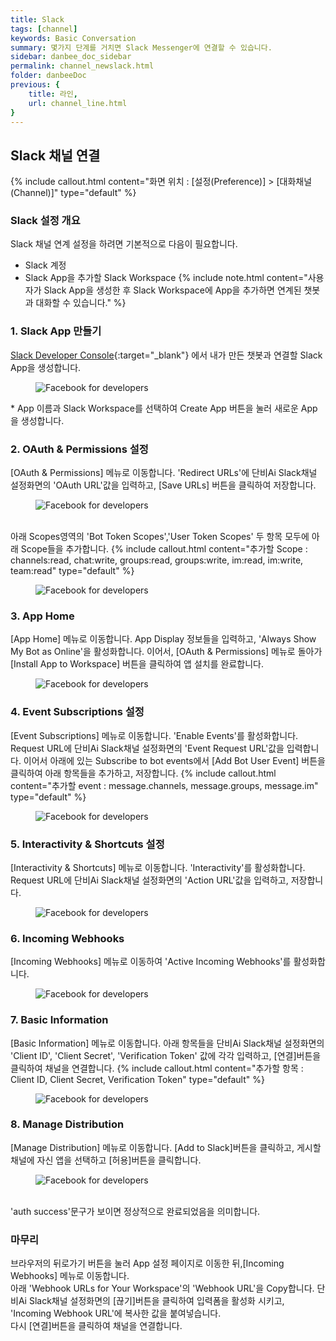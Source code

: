 ```yaml
---
title: Slack 
tags: [channel]
keywords: Basic Conversation
summary: 몇가지 단계를 거치면 Slack Messenger에 연결할 수 있습니다.
sidebar: danbee_doc_sidebar
permalink: channel_newslack.html
folder: danbeeDoc
previous: {
    title: 라인,
    url: channel_line.html
}
---
```


## Slack 채널 연결
 {% include callout.html content="화면 위치 : [설정(Preference)] > [대화채널(Channel)]" type="default" %} 


### Slack 설정 개요
Slack 채널 연계 설정을 하려면 기본적으로 다음이 필요합니다.

* Slack 계정
* Slack App을 추가할 Slack Workspace
{% include note.html content="사용자가 Slack App을 생성한 후 Slack Workspace에 App을 추가하면 연계된 챗봇과 대화할 수 있습니다." %}


### 1. Slack App 만들기
<span class="link">[Slack Developer Console](https://api.slack.com/apps/new){:target="_blank"}</span> 에서 내가 만든 챗봇과 연결할 Slack App을 생성합니다.
<figure><img class="docimage" src="images/channel/newslack/newslack_createApp.png" alt="Facebook for developers" style="max-width: 800px"></figure>
* App 이름과 Slack Workspace를 선택하여 Create App 버튼을 눌러 새로운 App을 생성합니다.


### 2. OAuth & Permissions 설정
[OAuth & Permissions] 메뉴로 이동합니다. 'Redirect URLs'에 단비Ai Slack채널 설정화면의 'OAuth URL'값을 입력하고, [Save URLs] 버튼을 클릭하여 저장합니다.
<figure><img class="docimage" src="images/channel/newslack/newslack_oauthUrl.png" alt="Facebook for developers" style="max-width: 800px"></figure>
<br/>
아래 Scopes영역의 'Bot Token Scopes','User Token Scopes' 두 항목 모두에 아래 Scope들을 추가합니다.
{% include callout.html content="추가할 Scope : channels:read, chat:write, groups:read, groups:write, im:read, im:write, team:read" type="default" %}
<figure><img class="docimage" src="images/channel/newslack/newslack_scopes.png" alt="Facebook for developers" style="max-width: 800px"></figure>

### 3. App Home
[App Home] 메뉴로 이동합니다. App Display 정보들을 입력하고, 'Always Show My Bot as Online'을 활성화합니다.
이어서, [OAuth & Permissions] 메뉴로 돌아가 [Install App to Workspace] 버튼을 클릭하여 앱 설치를 완료합니다.
<figure><img class="docimage" src="images/channel/newslack/newslack_apphome.png" alt="Facebook for developers" style="max-width: 800px"></figure>


### 4. Event Subscriptions 설정
[Event Subscriptions] 메뉴로 이동합니다. 'Enable Events'를 활성화합니다.
Request URL에 단비Ai Slack채널 설정화면의 'Event Request URL'값을 입력합니다.
이어서 아래에 있는 Subscribe to bot events에서 [Add Bot User Event] 버튼을 클릭하여 아래 항목들을 추가하고, 저장합니다.
{% include callout.html content="추가할 event : message.channels, message.groups, message.im" type="default" %}
<figure><img class="docimage" src="images/channel/newslack/newslack_eventSubscriptions.png" alt="Facebook for developers" style="max-width: 800px"></figure>


### 5. Interactivity & Shortcuts 설정
[Interactivity & Shortcuts] 메뉴로 이동합니다. 'Interactivity'를 활성화합니다.
Request URL에 단비Ai Slack채널 설정화면의 'Action URL'값을 입력하고, 저장합니다.
<figure><img class="docimage" src="images/channel/newslack/newslack_action.png" alt="Facebook for developers" style="max-width: 800px"></figure>


### 6. Incoming Webhooks
[Incoming Webhooks] 메뉴로 이동하여 'Active Incoming Webhooks'를 활성화합니다. 
<figure><img class="docimage" src="images/channel/newslack/newslack_incomingwebhooks.png" alt="Facebook for developers" style="max-width: 800px"></figure>


### 7. Basic Information
[Basic Information] 메뉴로 이동합니다. 아래 항목들을 단비Ai Slack채널 설정화면의 'Client ID', 'Client Secret', 'Verification Token' 값에 각각 입력하고, [연결]버튼을 클릭하여 채널을 연결합니다.
{% include callout.html content="추가할 항목 : Client ID, Client Secret, Verification Token" type="default" %}
<figure><img class="docimage" src="images/channel/newslack/newslack_basicInfomation.png" alt="Facebook for developers" style="max-width: 800px"></figure>


### 8. Manage Distribution
[Manage Distribution] 메뉴로 이동합니다. [Add to Slack]버튼을 클릭하고, 게시할 채널에 자신 앱을 선택하고 [허용]버튼을 클릭합니다.
<figure><img class="docimage" src="images/channel/newslack/newslack_manage.png" alt="Facebook for developers" style="max-width: 800px"></figure>
<br/>
'auth success'문구가 보이면 정상적으로 완료되었음을 의미합니다. 


### 마무리
브라우저의 뒤로가기 버튼을 눌러 App 설정 페이지로 이동한 뒤,[Incoming Webhooks] 메뉴로 이동합니다. 
<br/>
아래 'Webhook URLs for Your Workspace'의 'Webhook URL'을 Copy합니다. 단비Ai Slack채널 설정화면의 [끊기]버튼을 클릭하여 입력폼을 활성화 시키고, 'Incoming Webhook URL'에 복사한 값을 붙여넣습니다. 
<br/>
다시 [연결]버튼을 클릭하여 채널을 연결합니다.


